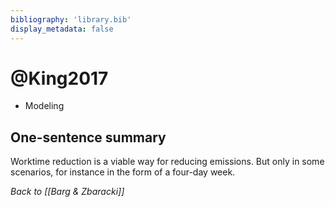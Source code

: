 ```yaml
---
bibliography: 'library.bib'
display_metadata: false
---
```


# @King2017

* Modeling

## One-sentence summary

Worktime reduction is a viable way for reducing emissions. But only in some scenarios, for instance in the form of a four-day week.

_Back to [[Barg & Zbaracki]]_